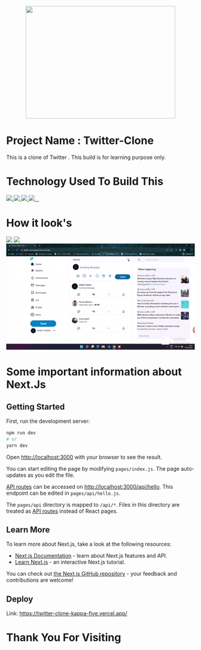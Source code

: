 <p align="center">
  <a href="https://nextjs.org">
    <img src="https://images.ctfassets.net/23aumh6u8s0i/c04wENP3FnbevwdWzrePs/1e2739fa6d0aa5192cf89599e009da4e/nextjs" height="300" width ="400">
    
  </a>
</p>



# Project Name : Twitter-Clone

This is a clone of Twitter . This build is for learning purpose only.

# Technology Used To Build This
<p >
  <a href="https://nextjs.org/">
    <img src="https://img.shields.io/badge/next.js-000000?style=for-the-badge&logo=nextdotjs&logoColor=white">
  </a>
  <a href="https://reactjs.org/">
    <img src="https://img.shields.io/badge/React-20232A?style=for-the-badge&logo=react&logoColor=61DAFB">
  </a>
  <a aria-label="NPM version" href="https://firebase.google.com/">
     <img src="https://img.shields.io/badge/firebase V9-ffca28?style=for-the-badge&logo=firebase&logoColor=black">
  </a>
  <a aria-label="Vercel logo" href="https://www.javascript.com/">
    <img src="https://img.shields.io/badge/JavaScript-323330?style=for-the-badge&logo=javascript&logoColor=F7DF1E">
  </a>
  <a aria-label="NPM version" href="https://www.npmjs.com/">
    <img alt="" src="https://img.shields.io/badge/npm-CB3837?style=for-the-badge&logo=npm&logoColor=white">
  </a>
  <a aria-label="NPM version" href="https://tailwindcss.com/">
    <img alt="" src="https://img.shields.io/badge/Tailwind_CSS-38B2AC?style=for-the-badge&logo=tailwind-css&logoColor=white">
  </a>
  <a><img  alt="" src="https://img.shields.io/badge/Visual_Studio_Code-0078D4?style=for-the-badge&logo=visual%20studio%20code&logoColor=white"></a>
<a><img  alt="" src="https://img.shields.io/badge/GitHub-100000?style=for-the-badge&logo=github&logoColor=white"></a>
  </p>

# How it look's
<img src="gif/20220314_195023.gif" />
<img src="gif/20220314_195419.gif" />
<img src="gif/20220314_195541.gif" />

# Some important information about Next.Js
## Getting Started

First, run the development server:

```bash
npm run dev
# or
yarn dev
```

Open [http://localhost:3000](http://localhost:3000) with your browser to see the result.

You can start editing the page by modifying `pages/index.js`. The page auto-updates as you edit the file.

[API routes](https://nextjs.org/docs/api-routes/introduction) can be accessed on [http://localhost:3000/api/hello](http://localhost:3000/api/hello). This endpoint can be edited in `pages/api/hello.js`.

The `pages/api` directory is mapped to `/api/*`. Files in this directory are treated as [API routes](https://nextjs.org/docs/api-routes/introduction) instead of React pages.

## Learn More

To learn more about Next.js, take a look at the following resources:

- [Next.js Documentation](https://nextjs.org/docs) - learn about Next.js features and API.
- [Learn Next.js](https://nextjs.org/learn) - an interactive Next.js tutorial.

You can check out [the Next.js GitHub repository](https://github.com/vercel/next.js/) - your feedback and contributions are welcome!

## Deploy
Link: https://twitter-clone-kappa-five.vercel.app/

# Thank You For Visiting
